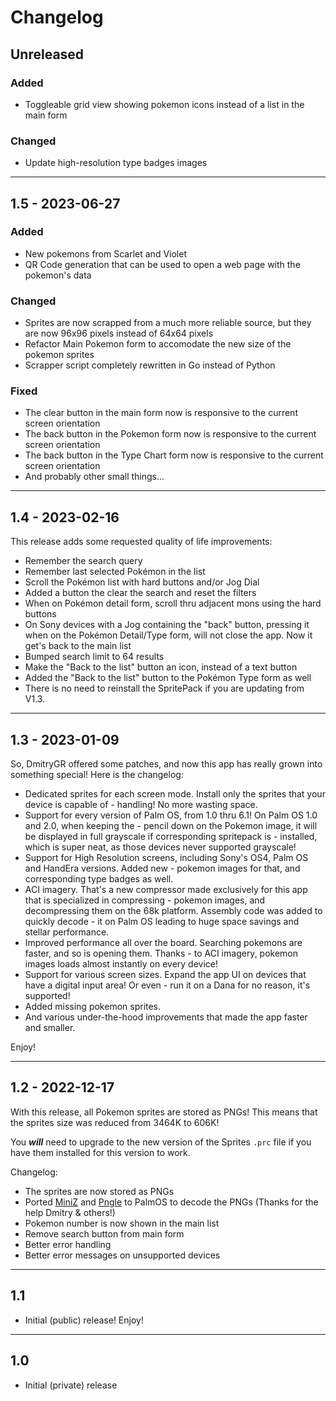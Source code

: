 # Changelog

## Unreleased

### Added
- Toggleable grid view showing pokemon icons instead of a list in the main form

### Changed
- Update high-resolution type badges images

---

## 1.5 - 2023-06-27

### Added
- New pokemons from Scarlet and Violet
- QR Code generation that can be used to open a web page with the pokemon's data

### Changed
- Sprites are now scrapped from a much more reliable source, but they are now 96x96 pixels instead of 64x64 pixels
- Refactor Main Pokemon form to accomodate the new size of the pokemon sprites
- Scrapper script completely rewritten in Go instead of Python

### Fixed
- The clear button in the main form now is responsive to the current screen orientation
- The back button in the Pokemon form now is responsive to the current screen orientation
- The back button in the Type Chart form now is responsive to the current screen orientation
- And probably other small things...

---

## 1.4 - 2023-02-16

This release adds some requested quality of life improvements:

- Remember the search query
- Remember last selected Pokémon in the list
- Scroll the Pokémon list with hard buttons and/or Jog Dial
- Added a button the clear the search and reset the filters
- When on Pokémon detail form, scroll thru adjacent mons using the hard buttons
- On Sony devices with a Jog containing the "back" button, pressing it when on the Pokémon Detail/Type form, will not close the app. Now it get's back to the main list
- Bumped search limit to 64 results
- Make the "Back to the list" button an icon, instead of a text button
- Added the "Back to the list" button to the Pokémon Type form as well
- There is no need to reinstall the SpritePack if you are updating from V1.3.

---

## 1.3 - 2023-01-09

So, DmitryGR offered some patches, and now this app has really grown into something special! Here is the changelog:


- Dedicated sprites for each screen mode. Install only the sprites that your device is capable of - handling! No more wasting space.
- Support for every version of Palm OS, from 1.0 thru 6.1! On Palm OS 1.0 and 2.0, when keeping the - pencil down on the Pokemon image, it will be displayed in full grayscale if corresponding spritepack is - installed, which is super neat, as those devices never supported grayscale!
- Support for High Resolution screens, including Sony's OS4, Palm OS and HandEra versions. Added new - pokemon images for that, and corresponding type badges as well.
- ACI imagery. That's a new compressor made exclusively for this app that is specialized in compressing - pokemon images, and decompressing them on the 68k platform. Assembly code was added to quickly decode - it on Palm OS leading to huge space savings and stellar performance.
- Improved performance all over the board. Searching pokemons are faster, and so is opening them. Thanks - to ACI imagery, pokemon images loads almost instantly on every device!
- Support for various screen sizes. Expand the app UI on devices that have a digital input area! Or even - run it on a Dana for no reason, it's supported!
- Added missing pokemon sprites.
- And various under-the-hood improvements that made the app faster and smaller.


Enjoy!

---

## 1.2 - 2022-12-17

With this release, all Pokemon sprites are stored as PNGs! This means that the sprites size was reduced from 3464K to 606K!

You ***will*** need to upgrade to the new version of the Sprites `.prc` file if you have them installed for this version to work. 

Changelog:
- The sprites are now stored as PNGs
- Ported [MiniZ](https://github.com/richgel999/miniz) and [Pngle](https://github.com/kikuchan/pngle) to PalmOS to decode the PNGs (Thanks for the help Dmitry & others!)
- Pokemon number is now shown in the main list
- Remove search button from main form
- Better error handling 
- Better error messages on unsupported devices

---

## 1.1
- Initial (public) release! Enjoy!

---

## 1.0
- Initial (private) release
